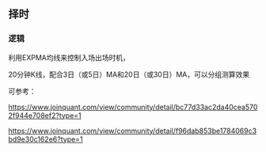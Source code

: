 ## 择时

### 逻辑

利用EXPMA均线来控制入场出场时机，

20分钟K线，配合3日（或5日）MA和20日（或30日）MA，可以分组测算效果



可参考：

https://www.joinquant.com/view/community/detail/bc77d33ac2da40cea5702f944e708ef2?type=1

https://www.joinquant.com/view/community/detail/f96dab853be1784069c3bd9e30c162e6?type=1

